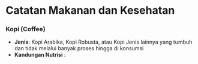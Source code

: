 # Catatan Makanan dan Kesehatan

### Kopi (Coffee)

* **Jenis**: Kopi Arabika, Kopi Robusta, atau Kopi Jenis lainnya yang tumbuh dan tidak melalui banyak proses hingga di konsumsi
* **Kandungan Nutrisi** :



